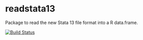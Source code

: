readstata13
===========

Package to read the new Stata 13 file format into a R data.frame.


[![Build Status](https://travis-ci.org/sjewo/readstata13.png)](https://travis-ci.org/sjewo/readstata13)
